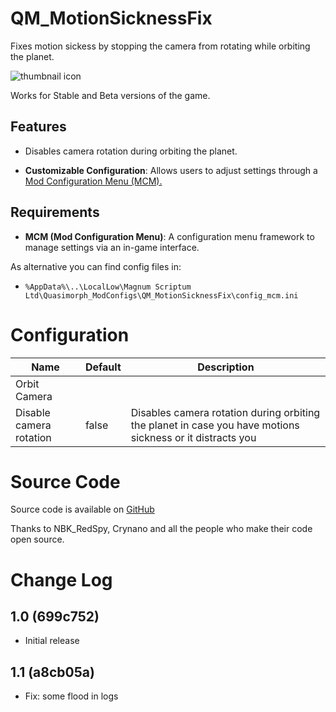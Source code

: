 # QM_MotionSicknessFix

Fixes motion sickess by stopping the camera from rotating while orbiting the planet.

![thumbnail icon](media/thumbnail.png)

Works for Stable and Beta versions of the game.

## Features

* Disables camera rotation during orbiting the planet.

- **Customizable Configuration**: Allows users to adjust settings through a [Mod Configuration Menu (MCM).](https://steamcommunity.com/sharedfiles/filedetails/?id=3469678797)

## Requirements

- **MCM (Mod Configuration Menu)**: A configuration menu framework to manage settings via an in-game interface.

As alternative you can find config files in:
- `%AppData%\..\LocalLow\Magnum Scriptum Ltd\Quasimorph_ModConfigs\QM_MotionSicknessFix\config_mcm.ini`

# Configuration
|Name|Default|Description|
|--|--|--|
|Orbit Camera|||
|Disable camera rotation|false|Disables camera rotation during orbiting the planet in case you have motions sickness or it distracts you|

# Source Code
Source code is available on [GitHub](https://github.com/ARZUMATA/QM-ARZUMATA-MotionSicknessFix)

Thanks to NBK_RedSpy, Crynano and all the people who make their code open source.

# Change Log
## 1.0 (699c752)
* Initial release

## 1.1 (a8cb05a)
* Fix: some flood in logs
